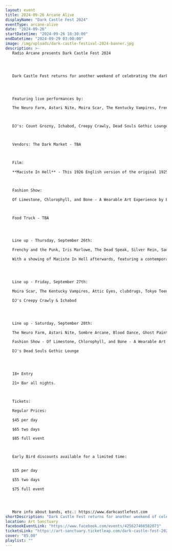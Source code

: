 ```yaml
---
layout: event
title: 2024-09-26 Arcane Alive
displayName: "Dark Castle Fest 2024"
eventType: arcane-alive
date: "2024-09-26"
startDatetime: "2024-09-26 18:30:00"
endDatetime: "2024-09-29 03:00:00"
image: /img/uploads/dark-castle-festival-2024-banner.jpg
description: >-
   Radio Arcane presents Dark Castle Fest 2024




   Dark Castle Fest returns for another weekend of celebrating the darkly romantic music and arts of the very unique and beautiful Gothic underground! This year, we will celebrate with bands, vendors, film and even a highly creative fashion show!




   Featuring live performances by:

   The Neuro Farm, Astari Nite, Moira Scar, The Kentucky Vampires, Frenchy and the Punk, Sombre Arcane, Blood Dance, Ghost Painted Sky, Motuvius Rex, Attic Eyes, Tokyo Teens, clubdrugs, Iris Marlowe, The Dead Speak, Saddle Of Southern Darkness, Sinister Senile, Molly's Midnight Villains, Silver Rein



   DJ's: Count Grozny, Ichabod, Creepy Crawly, Dead Souls Gothic Lounge



   Vendors: The Dark Market - TBA



   Film:

   **Maciste In Hell** - This 1926 English version of the original 1925 Italian film, features an early attempt at color slides with dramatic, full scale armies of demons, amazing makeup and costuming and a very interesting story where the devil takes Maciste down to hell in an attempt to corrupt and ruin his morality. Director: Guido Brignone.



   Fashion Show: 

   Of Limestone, Chlorophyll, and Bone - A Wearable Art Experience by Edwin Ramirez.



   Food Truck - TBA




   Line up - Thursday, September 26th:

   Frenchy and the Punk, Iris Marlowe, The Dead Speak, Silver Rein, Saddle of Southern Darkness, Silver Rein

   With a showing of Maciste In Hell afterwards, featuring a contemporary Gothic inspired soundtrack of music curated by Count Grozny.




   Line up - Friday, September 27th:

   Moira Scar, The Kentucky Vampires, Attic Eyes, clubdrugs, Tokyo Teens, Sinister Senile

   DJ's Creepy Crawly & Ichabod




   Line up - Saturday, September 28th:

   The Neuro Farm, Astari Nite, Sombre Arcane, Blood Dance, Ghost Painted Sky, Motuvius Rex

   Fashion Show - Of Limestone, Chlorophyll, and Bone - A Wearable Art Experience by Edwin Ramirez.

   DJ's Dead Souls Gothic Lounge




   18+ Entry

   21+ Bar all nights.



   Tickets:

   Regular Prices:

   $45 per day

   $65 two days

   $85 full event



   Early Bird discounts available for a limited time:


   $35 per day

   $55 two days

   $75 full event




   More info about bands, etc.: https://www.darkcastlefest.com
shortDescription: "Dark Castle Fest returns for another weekend of celebrating the darkly romantic music and arts of the very unique and beautiful Gothic underground!"
location: Art Sanctuary
facebookEventLink: "https://www.facebook.com/events/425627466582073"
ticketsLink: "https://art-sanctuary.ticketleap.com/dark-castle-fest-2024"
cover: "85.00"
playlist: ""
---
```

